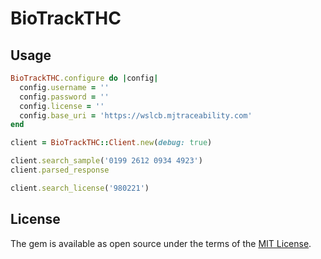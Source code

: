 # BioTrackTHC

## Usage

```ruby
BioTrackTHC.configure do |config|
  config.username = ''
  config.password = ''
  config.license = ''
  config.base_uri = 'https://wslcb.mjtraceability.com'
end

client = BioTrackTHC::Client.new(debug: true)

client.search_sample('0199 2612 0934 4923')
client.parsed_response

client.search_license('980221')
```

## License

The gem is available as open source under the terms of the [MIT License](http://opensource.org/licenses/MIT).
